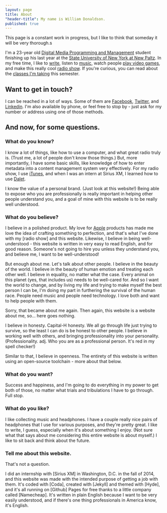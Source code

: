 ```yaml
---
layout: page
title: About
"header-title": My name is William Donaldson.
published: true
---
```


<p class="message">This page is a constant work in progress, but I like to think that someday it will be very thorough.s</p>

I'm a 23-year old [Digital Media Programming and Management](http://www.newpaltz.edu/ugc/las/comm_media/major_dmprog-mgmt.html) student finishing up his last year at the [State University of New York at New Paltz](http://newpaltz.edu/). In my free time, I like to [write](/posts/), listen to [music](http://last.fm/user/nukumi), watch people [play video games](http://twitch.tv), and make this really cool [radio show](http://drifts.fm/). If you're curious, you can read about the [classes I'm taking](/school/) this semester.

## Want to get in touch?
I can be reached in a lot of ways. Some of them are [Facebook](https://facebook.com/wonaldson), [Twitter](https://twitter.com/wonaldson), and [Linkedin](https://linkedin.com/wonaldson). I'm also available by phone, or feel free to stop by - just ask for my number or address using one of those methods.

## And now, for some questions.

### What do you know?
I know a lot of things, like how to use a computer, and what great radio truly is. (Trust me, a lot of people don't know those things.) But, more importantly, I have some basic skills, like knowledge of how to enter metadata into a content management system very effectively. For my radio show, I use [iTunes](http://apple.com/itunes), and when I was an intern at Sirius XM, I learned how to use [Dalet](http://www.dalet.com).

I know the value of a personal brand. (Just look at this website!) Being able to expose who you are professionally is really important in helping other people understand you, and a goal of mine with this website is to be really well understood.

### What do you believe?

I believe in a polished product. My love for [Apple](http://apple.com/) products has made me love the idea of crafting something to perfection, and that's what I've done with my [radio show] and this website. Likewise, I believe in being well-understood - this website is written in very easy to read English, and for good reason. Someone's not going to hire you unless they understand you, and believe me, I want to be well-understood! 

But enough about me. Let's talk about other people. I believe in the beauty of the world. I believe in the beauty of human emotion and treating each other well. I believe in equality, no matter what the case. Every animal on this planet (yes, that includes us) needs to be well-cared for. And so I want the world to change, and by living my life and trying to make myself the best person I can be, I'm doing my part in furthering the survival of the human race. People need music and people need technology. I love both and want to help people with them.

Sorry, that became about me again. Then again, this website is a website about me, so... here goes nothing.

I believe in honesty. Capital-H honesty. We all go through life just trying to survive, so the least I can do is be honest to other people. I believe in working well with others, and bringing professionality into your personality. (Professionality. adj. Who you are as a professional person. It's red in my spell checker!)

Similar to that, I believe in openness. The entirety of this website is written using an open-source toolchain - more about that below.

### What do you want?

Success and happiness, and I'm going to do everything in my power to get both of those, no matter what trials and tribulations I have to go through. Full stop.

### What do you like?

I like collecting music and headphones. I have a couple really nice pairs of headphones that I use for various purposes, and they're pretty great. I like to write, I guess, especially when it's about something I enjoy. (Not sure what that says about me considering this entire website is about myself.) I like to sit back and think about the future.

### Tell me about this website.
That's not a question.

I did an internship with [Sirius XM] in Washington, D.C. in the fall of 2014, and this website was made with the intended purpose of getting a job with them. It's coded with [Coda], created with [Jekyll] and themed with [Hyde], and it's all running on [Github] Pages for free thanks to a little company called [Namecheap]. It's written in plain English because I want to be very easily understood, and if there's one thing professionals in America know, it's English.

